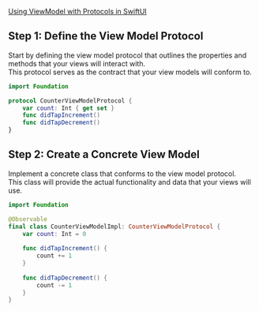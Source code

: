 [Using ViewModel with Protocols in SwiftUI](https://medium.com/@azalazar/using-viewmodel-protocols-in-swiftui-7f8818342af1)

## Step 1: Define the View Model Protocol
Start by defining the view model protocol that outlines the properties and methods that your views will interact with.     
This protocol serves as the contract that your view models will conform to.

```swift
import Foundation

protocol CounterViewModelProtocol {
    var count: Int { get set }
    func didTapIncrement()
    func didTapDecrement()
}
```

## Step 2: Create a Concrete View Model
Implement a concrete class that conforms to the view model protocol.     
This class will provide the actual functionality and data that your views will use.    

```swift
import Foundation

@Observable
final class CounterViewModelImpl: CounterViewModelProtocol {
    var count: Int = 0
    
    func didTapIncrement() {
        count += 1
    }
    
    func didTapDecrement() {
        count -= 1
    }
}
```
